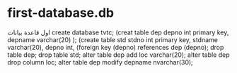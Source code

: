 # first-database.db
اول قاعدة بيانات 
create database tvtc;
(creat table dep
depno int primary key,
depname varchar(20)
);
(create table std
stdno int primary key,
stdname varchar(20),
depno int,
(foreign key (depno) references dep (depno);
drop table dep;
drop table std;
alter table dep add loc varchar(20);
alter table dep drop column loc;
alter table dep modify depname nvarchar(30);
